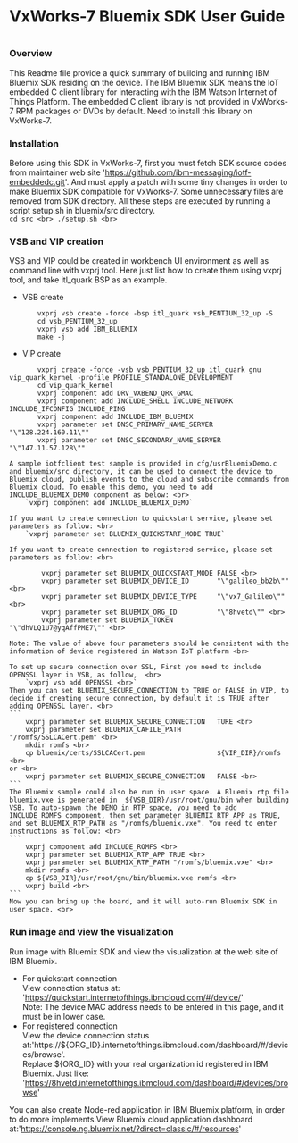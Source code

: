 # ##########################################################
#
# VxWorks-7 Bluemix SDK User Guide
#
# ##########################################################

### Overview

This Readme file provide a quick summary of building and running IBM Bluemix SDK residing on the
device. The IBM Bluemix SDK means the IoT embedded C client library for interacting with the IBM
Watson Internet of Things Platform. The embedded C client library is not provided in VxWorks-7
RPM packages or DVDs by default. Need to install this library on VxWorks-7.

### Installation

Before using this SDK in VxWorks-7, first you must fetch SDK source codes from maintainer web site 'https://github.com/ibm-messaging/iotf-embeddedc.git'. And must apply a patch with some tiny changes in order to make Bluemix SDK compatible for VxWorks-7. Some unnecessary files are removed from SDK directory. All these steps are executed by running a script setup.sh in bluemix/src directory. <br>
    ```
        cd src <br>
        ./setup.sh <br>
    ```
    
### VSB and VIP creation

VSB and VIP could be created in workbench UI environment as well as command line with vxprj tool. Here just list how to create them using vxprj tool, and take itl_quark BSP as an example. <br>

* VSB create <br>
 ```
        vxprj vsb create -force -bsp itl_quark vsb_PENTIUM_32_up -S
        cd vsb_PENTIUM_32_up
        vxprj vsb add IBM_BLUEMIX
        make -j
```
* VIP create <br>
 ```
        vxprj create -force -vsb vsb_PENTIUM_32_up itl_quark gnu vip_quark_kernel -profile PROFILE_STANDALONE_DEVELOPMENT
        cd vip_quark_kernel
        vxprj component add DRV_VXBEND_QRK_GMAC
        vxprj component add INCLUDE_SHELL INCLUDE_NETWORK INCLUDE_IFCONFIG INCLUDE_PING
        vxprj component add INCLUDE_IBM_BLUEMIX
        vxprj parameter set DNSC_PRIMARY_NAME_SERVER "\"128.224.160.11\""
        vxprj parameter set DNSC_SECONDARY_NAME_SERVER "\"147.11.57.128\""
  ```
    A sample iotfclient test sample is provided in cfg/usrBluemixDemo.c and bluemix/src directory, it can be used to connect the device to Bluemix cloud, publish events to the cloud and subscribe commands from Bluemix cloud. To enable this demo, you need to add INCLUDE_BLUEMIX_DEMO component as below: <br>
        `vxprj component add INCLUDE_BLUEMIX_DEMO`

    If you want to create connection to quickstart service, please set parameters as follow: <br>
        `vxprj parameter set BLUEMIX_QUICKSTART_MODE TRUE`

    If you want to create connection to registered service, please set parameters as follow: <br>
```
        vxprj parameter set BLUEMIX_QUICKSTART_MODE FALSE <br>
        vxprj parameter set BLUEMIX_DEVICE_ID       "\"galileo_bb2b\"" <br>
        vxprj parameter set BLUEMIX_DEVICE_TYPE     "\"vx7_Galileo\"" <br>
        vxprj parameter set BLUEMIX_ORG_ID          "\"8hvetd\"" <br>
        vxprj parameter set BLUEMIX_TOKEN           "\"dhVLQ1U7@yqAffPME7\"" <br>
```
    Note: The value of above four parameters should be consistent with the information of device registered in Watson IoT platform <br>

    To set up secure connection over SSL, First you need to include OPENSSL layer in VSB, as follow,  <br>
        `vxprj vsb add OPENSSL <br>`
    Then you can set BLUEMIX_SECURE_CONNECTION to TRUE or FALSE in VIP, to decide if creating secure connection, by default it is TRUE after adding OPENSSL layer. <br>
    ```
        vxprj parameter set BLUEMIX_SECURE_CONNECTION   TURE <br>
        vxprj parameter set BLUEMIX_CAFILE_PATH         "/romfs/SSLCACert.pem" <br>
        mkdir romfs <br>
        cp bluemix/certs/SSLCACert.pem                  ${VIP_DIR}/romfs <br>
    or <br>
        vxprj parameter set BLUEMIX_SECURE_CONNECTION   FALSE <br>
    ```
    The Bluemix sample could also be run in user space. A Bluemix rtp file bluemix.vxe is generated in  ${VSB_DIR}/usr/root/gnu/bin when building VSB. To auto-spawn the DEMO in RTP space, you need to add INCLUDE_ROMFS component, then set parameter BLUEMIX_RTP_APP as TRUE, and set BLUEMIX_RTP_PATH as "/romfs/bluemix.vxe". You need to enter instructions as follow: <br>
    ```
        vxprj component add INCLUDE_ROMFS <br>
        vxprj parameter set BLUEMIX_RTP_APP TRUE <br>
        vxprj parameter set BLUEMIX_RTP_PATH "/romfs/bluemix.vxe" <br>
        mkdir romfs <br>
        cp ${VSB_DIR}/usr/root/gnu/bin/bluemix.vxe romfs <br>
        vxprj build <br>
    ```    
    Now you can bring up the board, and it will auto-run Bluemix SDK in user space. <br>

### Run image and view the visualization

Run image with Bluemix SDK and view the visualization at the web site of IBM Bluemix. <br>
* For quickstart connection <br>
    View connection status at: 'https://quickstart.internetofthings.ibmcloud.com/#/device/' <br>
    Note: The device MAC address needs to be entered in this page, and it must be in lower case. <br>
* For registered connection <br>
    View the device connection status at:'https://${ORG_ID}.internetofthings.ibmcloud.com/dashboard/#/devices/browse'.<br>
    Replace ${ORG_ID} with your real organization id registered in IBM Bluemix. Just like: <br>
    'https://8hvetd.internetofthings.ibmcloud.com/dashboard/#/devices/browse' <br>

You can also create Node-red application in IBM Bluemix platform, in order to do more implements.View Bluemix cloud application dashboard at:'https://console.ng.bluemix.net/?direct=classic/#/resources' <br>
